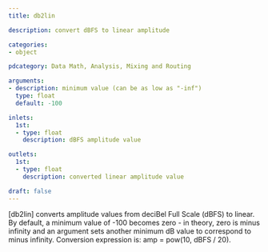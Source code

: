 ```yaml
---
title: db2lin

description: convert dBFS to linear amplitude

categories:
- object

pdcategory: Data Math, Analysis, Mixing and Routing

arguments:
- description: minimum value (can be as low as "-inf")
  type: float
  default: -100

inlets:
  1st:
  - type: float
    description: dBFS amplitude value

outlets:
  1st:
  - type: float
    description: converted linear amplitude value

draft: false
---
```


[db2lin] converts amplitude values from deciBel Full Scale (dBFS) to linear. By default, a minimum value of -100 becomes zero - in theory, zero is minus infinity and an argument sets another minimum dB value to correspond to minus infinity. Conversion expression is: amp = pow(10, dBFS / 20).

